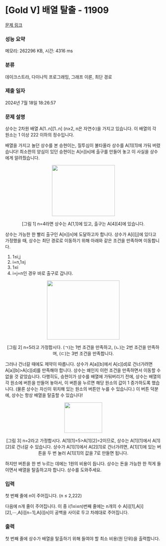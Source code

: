 # [Gold V] 배열 탈출 - 11909 

[문제 링크](https://www.acmicpc.net/problem/11909) 

### 성능 요약

메모리: 262296 KB, 시간: 4316 ms

### 분류

데이크스트라, 다이나믹 프로그래밍, 그래프 이론, 최단 경로

### 제출 일자

2024년 7월 18일 18:26:57

### 문제 설명

<p>상수는 2차원 배열 A[1..n][1..n] (n≥2, n은 자연수)을 가지고 있습니다. 이 배열의 각 원소는 1 이상 222 이하의 정수입니다.</p>

<p>배열을 가지고 놀던 상수를 본 승현이는, 질투심이 불타올라 상수를 A[1][1]에 가둬 버렸습니다! 최소한의 양심이 있던 승현이는 A[n][n]에 출구를 만들어 놓고 이 사실을 상수에게 알려줬습니다.</p>

<p style="text-align: center;"><img alt="" src="https://onlinejudgeimages.s3-ap-northeast-1.amazonaws.com/problem/11909/1.png" style="height:164px; width:203px"></p>

<p style="text-align: center;">[그림 1] n=4라면 상수는 A[1,1]에 있고, 출구는 A[4][4]에 있습니다.</p>

<p>상수는 가능한 한 빨리 출구인 A[n][n]에 도달하고자 합니다. 상수가 A[i][j]에 있다고 가정했을 때, 상수는 최단 경로로 이동하기 위해 아래와 같은 조건을 만족하며 이동합니다.</p>

<ol>
	<li>1≤i,j<n이라면, 상수는 A[i][j+1] 또는 A[i+1][j]로만 건너갑니다.</li>
	<li>i=n,1≤j<n이라면, A[i][j+1]로만 건너갑니다.</li>
	<li>1≤i<n,j=n이라면 A[i+1][j]로만 건너갑니다.</li>
	<li>i=j=n인 경우 바로 출구로 갑니다.</li>
</ol>

<p style="text-align: center;"><img alt="" src="https://onlinejudgeimages.s3-ap-northeast-1.amazonaws.com/problem/11909/2.png" style="height:190px; width:234px"></p>

<p style="text-align: center;">[그림 2] n=5라고 가정합시다. (ㄱ)는 1번 조건을 만족하고, (ㄴ)는 2번 조건을 만족하며, (ㄷ)는 3번 조건을 만족합니다.</p>

<p>그러나 건너갈 때에도 제약이 따릅니다. 상수가 A[a][b]에서 A[c][d]로 건너가려면 A[a][b]>A[c][d]를 만족해야 합니다. 상수는 왜인지 이런 조건을 만족하면서 이동할 수 없을 것 같았습니다. 다행히도, 승현이가 상수를 배열에 가둬버리기 전에, 상수는 배열의 각 원소에 버튼을 만들어 놓아서, 이 버튼을 누르면 해당 원소의 값이 1 증가하도록 했습니다. (물론 상수는 자신이 위치해 있는 원소의 버튼만 누를 수 있습니다.) 이 버튼 덕분에, 상수는 항상 배열을 탈출할 수 있습니다!</p>

<p style="text-align: center;"><img alt="" src="https://onlinejudgeimages.s3-ap-northeast-1.amazonaws.com/problem/11909/3.png" style="height:98px; width:122px"></p>

<p style="text-align: center;">[그림 3] n=2라고 가정합시다. A[1][1]=5>A[1][2]=2이므로, 상수는 A[1][1]에서 A[1][2]로 건너갈 수 있습니다. 상수가 A[1][1]에서 A[2][1]로 건너가려면, A[1][1]에 있는 버튼을 두 번 눌러 A[1][1]의 값을 7로 만들면 됩니다.</p>

<p>하지만 버튼을 한 번 누르는 데에는 1원의 비용이 듭니다. 상수는 돈을 가능한 한 적게 들이면서 배열을 탈출하고자 합니다. 상수를 도와주세요.</p>

### 입력 

 <p>첫 번째 줄에 n이 주어집니다. (n ≤ 2,222)</p>

<p>다음에 n개 줄이 주어집니다. 이 중 i(1≤i≤n)번째 줄에는 n개의 수 A[i][1],A[i][2],⋯,A[i][n−1],A[i][n]이 공백을 사이로 두고 차례대로 주어집니다.</p>

### 출력 

 <p>첫 번째 줄에 상수가 배열을 탈출하기 위해 들여야 할 최소 비용(원 단위)을 출력합니다.</p>

<p> </p>

